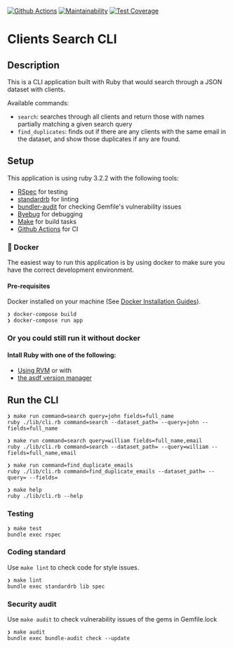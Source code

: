 [![Github Actions](https://github.com/GD-Personal/clients_search_cli/actions/workflows/ci.yml/badge.svg)](https://github.com/GD-Personal/clients_search_cli/actions/workflows/ci.yml) [![Maintainability](https://api.codeclimate.com/v1/badges/bee0f26fa1a8000b9994/maintainability)](https://codeclimate.com/github/GD-Personal/clients_search_cli/maintainability) [![Test Coverage](https://api.codeclimate.com/v1/badges/bee0f26fa1a8000b9994/test_coverage)](https://codeclimate.com/github/GD-Personal/clients_search_cli/test_coverage)

# Clients Search CLI

## Description
This is a CLI application built with Ruby that would search through a JSON dataset with clients. 

Available commands:
- `search`: searches through all clients and return those with names partially matching a given search query
- `find_duplicates`: finds out if there are any clients with the same email in the dataset, and show those duplicates if any are found.

## Setup
This application is using ruby 3.2.2 with the following tools:
- [RSpec](https://rspec.info/) for testing
- [standardrb](https://github.com/standardrb/standard) for linting
- [bundler-audit](https://github.com/rubysec/bundler-audit) for checking Gemfile's vulnerability issues
- [Byebug](https://github.com/deivid-rodriguez/byebug) for debugging
- [Make](https://www.gnu.org/software/make/) for build tasks
- [Github Actions](https://docs.github.com/en/actions/learn-github-actions/understanding-github-actions) for CI

### 🐳 Docker
The easiest way to run this application is by using docker to make sure you have the correct development environment.
#### Pre-requisites
Docker installed on your machine (See [Docker Installation Guides](https://docs.docker.com/get-started/introduction)).
```
❯ docker-compose build
❯ docker-compose run app
```

### Or you could still run it without docker
#### Intall Ruby with one of the following:
- [Using RVM](https://rvm.io/rvm/install) or with
- [the asdf version manager](https://github.com/asdf-vm/asdf-ruby)

## Run the CLI
```
❯ make run command=search query=john fields=full_name
ruby ./lib/cli.rb command=search --dataset_path= --query=john --fields=full_name

❯ make run command=search query=william fields=full_name,email
ruby ./lib/cli.rb command=search --dataset_path= --query=william --fields=full_name,email

❯ make run command=find_duplicate_emails
ruby ./lib/cli.rb command=find_duplicate_emails --dataset_path= --query= --fields=

❯ make help
ruby ./lib/cli.rb --help
```

### Testing
```
❯ make test
bundle exec rspec
```

### Coding standard
Use `make lint` to check code for style issues.

```
❯ make lint
bundle exec standardrb lib spec
```

### Security audit
Use `make audit` to check vulnerability issues of the gems in Gemfile.lock
```
❯ make audit
bundle exec bundle-audit check --update
```